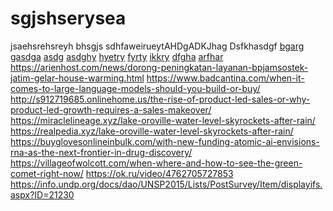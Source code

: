 # sgjshserysea
jsaehsrehsreyh
bhsgjs sdhfaweirueytAHDgADKJhag Dsfkhasdgf
<a href="https://centerforhealthequity.cornell.edu/wp-content/uploads/formidable/14/fasr3.pdf">bgarg</a>
<a href="https://centerforhealthequity.cornell.edu/wp-content/uploads/formidable/14/avatar21080p.pdf">gasdga</a>
<a href="https://centerforhealthequity.cornell.edu/wp-content/uploads/formidable/14/avatar-2-full-free.pdf">asdg</a>
<a href="https://centerforhealthequity.cornell.edu/wp-content/uploads/formidable/14/distant-ft5utfr.pdf">asdghy</a>
<a href="https://centerforhealthequity.cornell.edu/wp-content/uploads/formidable/14/fear2023-ghdt.pdf">hyetry</a>
<a href="https://centerforhealthequity.cornell.edu/wp-content/uploads/formidable/14/megan-join-live.pdf">fyrty</a>
<a href="https://centerforhealthequity.cornell.edu/wp-content/uploads/formidable/14/missing-free-movie-online.pdf">ikkry</a>
<a href="https://centerforhealthequity.cornell.edu/wp-content/uploads/formidable/14/the-last-wish-full-free.pdf">dfgha</a>
<a href="https://centerforhealthequity.cornell.edu/wp-content/uploads/formidable/14/tesla-invest-to-build-cells.pdf">arfhar</a>
<a href="https://arienhost.com/news/dorong-peningkatan-layanan-bpjamsostek-jatim-gelar-house-warming.html">https://arienhost.com/news/dorong-peningkatan-layanan-bpjamsostek-jatim-gelar-house-warming.html</a>
<a href="https://www.badcantina.com/when-it-comes-to-large-language-models-should-you-build-or-buy/">https://www.badcantina.com/when-it-comes-to-large-language-models-should-you-build-or-buy/</a>
<a href="http://s912719685.onlinehome.us/the-rise-of-product-led-sales-or-why-product-led-growth-requires-a-sales-makeover/">http://s912719685.onlinehome.us/the-rise-of-product-led-sales-or-why-product-led-growth-requires-a-sales-makeover/</a>
<a href="https://miraclelineage.xyz/lake-oroville-water-level-skyrockets-after-rain/">https://miraclelineage.xyz/lake-oroville-water-level-skyrockets-after-rain/</a>
<a href="https://realpedia.xyz/lake-oroville-water-level-skyrockets-after-rain/">https://realpedia.xyz/lake-oroville-water-level-skyrockets-after-rain/</a>
<a href="https://buyglovesonlineinbulk.com/with-new-funding-atomic-ai-envisions-rna-as-the-next-frontier-in-drug-discovery/">https://buyglovesonlineinbulk.com/with-new-funding-atomic-ai-envisions-rna-as-the-next-frontier-in-drug-discovery/</a>
<a href="https://villageofwolcott.com/when-where-and-how-to-see-the-green-comet-right-now/">https://villageofwolcott.com/when-where-and-how-to-see-the-green-comet-right-now/</a>
<a href="https://ok.ru/video/4762705727853">https://ok.ru/video/4762705727853</a>
<a href="https://info.undp.org/docs/dao/UNSP2015/Lists/PostSurvey/Item/displayifs.aspx?ID=21230">https://info.undp.org/docs/dao/UNSP2015/Lists/PostSurvey/Item/displayifs.aspx?ID=21230</a>

